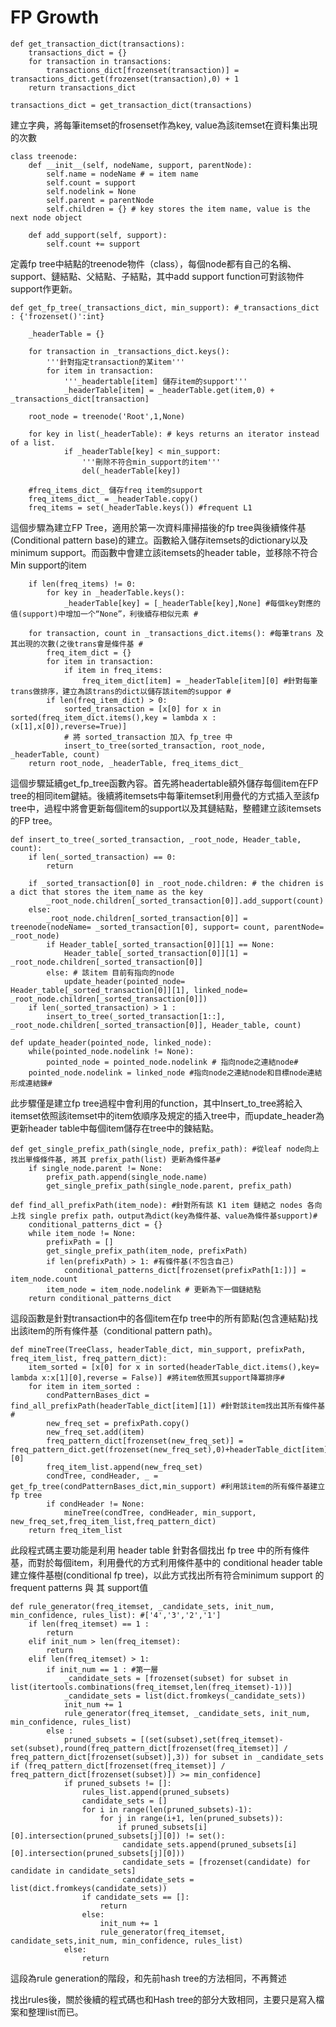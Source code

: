 # FP Growth 
```python=
def get_transaction_dict(transactions):
	transactions_dict = {}
	for transaction in transactions:
		transactions_dict[frozenset(transaction)] = transactions_dict.get(frozenset(transaction),0) + 1 
	return transactions_dict

transactions_dict = get_transaction_dict(transactions)
```
建立字典，將每筆itemset的frosenset作為key, value為該itemset在資料集出現的次數

```python=
class treenode:
	def __init__(self, nodeName, support, parentNode):
		self.name = nodeName # = item name
		self.count = support
		self.nodelink = None
		self.parent = parentNode
		self.children = {} # key stores the item name, value is the next node object
	
	def add_support(self, support):
		self.count += support 

```
定義fp tree中結點的treenode物件（class），每個node都有自己的名稱、support、鏈結點、父結點、子結點，其中add support function可對該物件support作更新。

```python=
def get_fp_tree(_transactions_dict, min_support): #_transactions_dict : {'frozenset()':int}
	
	_headerTable = {}
	
	for transaction in _transactions_dict.keys():
		'''針對指定transaction的某item'''
		for item in transaction: 
			'''_headertable[item] 儲存item的support'''
			_headerTable[item] = _headerTable.get(item,0) + _transactions_dict[transaction]

	root_node = treenode('Root',1,None)

	for key in list(_headerTable): # keys returns an iterator instead of a list. 
			if _headerTable[key] < min_support:
				'''刪除不符合min_support的item'''
				del(_headerTable[key])

	#freq_items_dict_ 儲存freq item的support
	freq_items_dict_ = _headerTable.copy() 
	freq_items = set(_headerTable.keys()) #frequent L1
```
這個步驟為建立FP Tree，適用於第一次資料庫掃描後的fp tree與後續條件基(Conditional pattern base)的建立。函數給入儲存itemsets的dictionary以及minimum support。而函數中會建立該itemsets的header table，並移除不符合Min support的item
```python=
	if len(freq_items) != 0:
		for key in _headerTable.keys():
			_headerTable[key] = [_headerTable[key],None] #每個key對應的值(support)中增加一个“None”，利後續存相似元素 #
		
	for transaction, count in _transactions_dict.items(): #每筆trans 及 其出現的次數(之後trans會是條件基 #
		freq_item_dict = {}
		for item in transaction:
			if item in freq_items:
				freq_item_dict[item] = _headerTable[item][0] #針對每筆trans做排序，建立為該trans的dict以儲存該item的suppor #
		if len(freq_item_dict) > 0:
			sorted_transaction = [x[0] for x in sorted(freq_item_dict.items(),key = lambda x : (x[1],x[0]),reverse=True)]
			# 將 sorted_transaction 加入 fp_tree 中
			insert_to_tree(sorted_transaction, root_node, _headerTable, count)
	return root_node, _headerTable, freq_items_dict_
```
這個步驟延續get_fp_tree函數內容。首先將headertable額外儲存每個item在FP tree的相同item鍵結。後續將itemsets中每筆itemset利用疊代的方式插入至該fp tree中，過程中將會更新每個item的support以及其鏈結點，整體建立該itemsets的FP tree。
```python=
def insert_to_tree(_sorted_transaction, _root_node, Header_table, count):
	if len(_sorted_transaction) == 0:
		return 

	if _sorted_transaction[0] in _root_node.children: # the chidren is a dict that stores the item_name as the key 
		_root_node.children[_sorted_transaction[0]].add_support(count)
	else: 
		_root_node.children[_sorted_transaction[0]] = treenode(nodeName= _sorted_transaction[0], support= count, parentNode= _root_node)
		if Header_table[_sorted_transaction[0]][1] == None:
			Header_table[_sorted_transaction[0]][1] = _root_node.children[_sorted_transaction[0]]
		else: # 該item 目前有指向的node
			update_header(pointed_node= Header_table[_sorted_transaction[0]][1], linked_node= _root_node.children[_sorted_transaction[0]])
	if len(_sorted_transaction) > 1 :
		insert_to_tree(_sorted_transaction[1::], _root_node.children[_sorted_transaction[0]], Header_table, count)
        
def update_header(pointed_node, linked_node):
	while(pointed_node.nodelink != None):
		pointed_node = pointed_node.nodelink # 指向node之連結node#
	pointed_node.nodelink = linked_node #指向node之連結node和目標node連結形成連結鍊#
```
此步驟僅是建立fp tree過程中會利用的function，其中Insert_to_tree將給入itemset依照該itemset中的item依順序及規定的插入tree中，而update_header為更新header table中每個item儲存在tree中的鍊結點。

```python=
def get_single_prefix_path(single_node, prefix_path): #從leaf node向上找出單條條件基, 將其 prefix_path(list) 更新為條件基#
	if single_node.parent != None:
		prefix_path.append(single_node.name)
		get_single_prefix_path(single_node.parent, prefix_path)

def find_all_prefixPath(item_node): #針對所有該 K1 item 鏈結之 nodes 各向上找 single prefix path，output為dict(key為條件基、value為條件基support)#
	conditional_patterns_dict = {}
	while item_node != None:
		prefixPath = []
		get_single_prefix_path(item_node, prefixPath)
		if len(prefixPath) > 1: #有條件基(不包含自己)
			conditional_patterns_dict[frozenset(prefixPath[1:])] = item_node.count
		item_node = item_node.nodelink # 更新為下一個鏈結點
	return conditional_patterns_dict
```

這段函數是針對transaction中的各個item在fp tree中的所有節點(包含連結點)找出該item的所有條件基（conditional pattern path)。

```python=
def mineTree(TreeClass, headerTable_dict, min_support, prefixPath, freq_item_list, freq_pattern_dict):
	item_sorted = [x[0] for x in sorted(headerTable_dict.items(),key= lambda x:x[1][0],reverse = False)] #將item依照其support降冪排序#
	for item in item_sorted : 
		condPatternBases_dict = find_all_prefixPath(headerTable_dict[item][1]) #針對該item找出其所有條件基#
		new_freq_set = prefixPath.copy()
		new_freq_set.add(item)
		freq_pattern_dict[frozenset(new_freq_set)] = freq_pattern_dict.get(frozenset(new_freq_set),0)+headerTable_dict[item][0]
		freq_item_list.append(new_freq_set)
		condTree, condHeader, _ = get_fp_tree(condPatternBases_dict,min_support) #利用該item的所有條件基建立fp tree
		if condHeader != None:
			mineTree(condTree, condHeader, min_support, new_freq_set,freq_item_list,freq_pattern_dict)
	return freq_item_list
```

此段程式碼主要功能是利用 header table 針對各個找出 fp tree 中的所有條件基，而對於每個item，利用疊代的方式利用條件基中的 conditional header table 建立條件基樹(conditional fp tree)，以此方式找出所有符合minimum support 的 frequent patterns 與 其 support值

```python=
def rule_generator(freq_itemset, _candidate_sets, init_num, min_confidence, rules_list): #['4','3','2','1'] 
	if len(freq_itemset) == 1 :
		return 
	elif init_num > len(freq_itemset):
		return 
	elif len(freq_itemset) > 1:
		if init_num == 1 : #第一層
			_candidate_sets = [frozenset(subset) for subset in list(itertools.combinations(freq_itemset,len(freq_itemset)-1))]
			_candidate_sets = list(dict.fromkeys(_candidate_sets))
			init_num += 1 
			rule_generator(freq_itemset, _candidate_sets, init_num, min_confidence, rules_list)
		else : 
			pruned_subsets = [(set(subset),set(freq_itemset)-set(subset),round(freq_pattern_dict[frozenset(freq_itemset)] / freq_pattern_dict[frozenset(subset)],3)) for subset in _candidate_sets if (freq_pattern_dict[frozenset(freq_itemset)] / freq_pattern_dict[frozenset(subset)]) >= min_confidence]
			if pruned_subsets != []:
				rules_list.append(pruned_subsets)
				candidate_sets = []
				for i in range(len(pruned_subsets)-1):
					for j in range(i+1, len(pruned_subsets)):
						if pruned_subsets[i][0].intersection(pruned_subsets[j][0]) != set():
						 candidate_sets.append(pruned_subsets[i][0].intersection(pruned_subsets[j][0]))
						 candidate_sets = [frozenset(candidate) for candidate in candidate_sets]
						 candidate_sets = list(dict.fromkeys(candidate_sets))
				if candidate_sets == []:
					return
				else: 
					init_num += 1 
					rule_generator(freq_itemset, candidate_sets,init_num, min_confidence, rules_list)
			else:
				return
```
這段為rule generation的階段，和先前hash tree的方法相同，不再贅述

找出rules後，關於後續的程式碼也和Hash tree的部分大致相同，主要只是寫入檔案和整理list而已。
